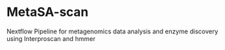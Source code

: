 # MetaSA-scan
Nextflow Pipeline for metagenomics data analysis and enzyme discovery using Interproscan and hmmer

